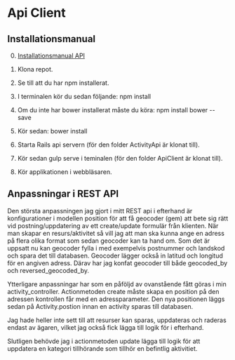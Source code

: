 # Api Client

## Installationsmanual

0. [Installationsmanual API](https://github.com/SheriefBadran/ActivityApi)

1. Klona repot.
2. Se till att du har npm installerat.
3. I terminalen kör du sedan följande:
npm install

4. Om du inte har bower installerat måste du köra:
npm install bower --save

5. Kör sedan:
bower install

6. Starta Rails api servern (för den folder ActivityApi är klonat till).

7. Kör sedan gulp serve i teminalen (för den folder ApiClient är klonat till).

8. Kör applikationen i webbläsaren.

## Anpassningar i REST API

Den största anpassningen jag gjort i mitt REST api i efterhand är konfigurationer i modellen position för att få geocoder (gem) att bete sig rätt
vid postning/uppdatering av ett create/update formulär från klienten. När man skapar en resurs/aktivitet så vill jag att man ska kunna ange en adress
på flera olika format som sedan geocoder kan ta hand om. Som det är uppsatt nu kan geocoder fylla i med exempelvis postnummer och landskod och
spara det till databasen. Geocoder lägger också in latitud och longitud för en angiven adress. Därav har jag konfat geocoder till både geocoded_by
och reversed_geocoded_by.

Ytterligare anpassningar har som en påföljd av ovanstående fått göras i min activity_controller. Actionmetoden create måste skapa en position
på den adressen kontrollen får med en adressparameter. Den nya positionen läggs sedan på Activity.postion innan en activity sparas till databasen.

Jag hade heller inte sett till att resurser kan sparas, uppdateras och raderas endast av ägaren, vilket jag också fick lägga till logik för i efterhand.

Slutligen behövde jag i actionmetoden update lägga till logik för att uppdatera en kategori tillhörande som tillhör en befintlig aktivitiet.
